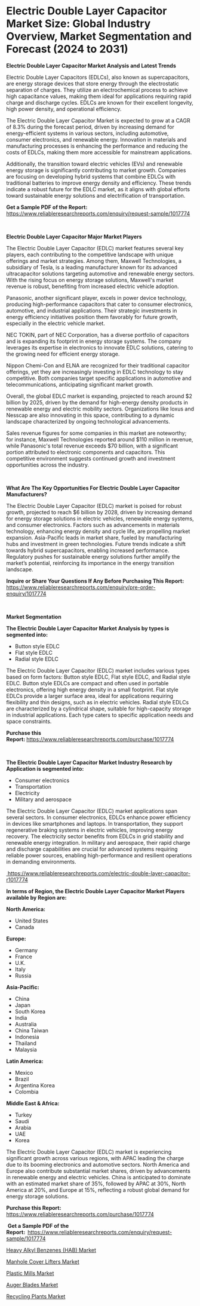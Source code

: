 <p><h1>Electric Double Layer Capacitor Market Size: Global Industry Overview, Market Segmentation and Forecast (2024 to 2031)</h1></p><p><strong>Electric Double Layer Capacitor Market Analysis and Latest Trends</strong></p>
<p><p>Electric Double Layer Capacitors (EDLCs), also known as supercapacitors, are energy storage devices that store energy through the electrostatic separation of charges. They utilize an electrochemical process to achieve high capacitance values, making them ideal for applications requiring rapid charge and discharge cycles. EDLCs are known for their excellent longevity, high power density, and operational efficiency.</p><p>The Electric Double Layer Capacitor Market is expected to grow at a CAGR of 8.3% during the forecast period, driven by increasing demand for energy-efficient systems in various sectors, including automotive, consumer electronics, and renewable energy. Innovation in materials and manufacturing processes is enhancing the performance and reducing the costs of EDLCs, making them more accessible for mainstream applications. </p><p>Additionally, the transition toward electric vehicles (EVs) and renewable energy storage is significantly contributing to market growth. Companies are focusing on developing hybrid systems that combine EDLCs with traditional batteries to improve energy density and efficiency. These trends indicate a robust future for the EDLC market, as it aligns with global efforts toward sustainable energy solutions and electrification of transportation.</p></p>
<p><strong>Get a Sample PDF of the Report:&nbsp;</strong> <a href="https://www.reliableresearchreports.com/enquiry/request-sample/1017774?utm_campaign=1686&utm_medium=2&utm_source=Github&utm_content=ia&utm_term=29102024&utm_id=electric-double-layer-capacitor">https://www.reliableresearchreports.com/enquiry/request-sample/1017774</a></p>
<p>&nbsp;</p>
<p><strong>Electric Double Layer Capacitor Major Market Players</strong></p>
<p><p>The Electric Double Layer Capacitor (EDLC) market features several key players, each contributing to the competitive landscape with unique offerings and market strategies. Among them, Maxwell Technologies, a subsidiary of Tesla, is a leading manufacturer known for its advanced ultracapacitor solutions targeting automotive and renewable energy sectors. With the rising focus on energy storage solutions, Maxwell's market revenue is robust, benefiting from increased electric vehicle adoption.</p><p>Panasonic, another significant player, excels in power device technology, producing high-performance capacitors that cater to consumer electronics, automotive, and industrial applications. Their strategic investments in energy efficiency initiatives position them favorably for future growth, especially in the electric vehicle market.</p><p>NEC TOKIN, part of NEC Corporation, has a diverse portfolio of capacitors and is expanding its footprint in energy storage systems. The company leverages its expertise in electronics to innovate EDLC solutions, catering to the growing need for efficient energy storage.</p><p>Nippon Chemi-Con and ELNA are recognized for their traditional capacitor offerings, yet they are increasingly investing in EDLC technology to stay competitive. Both companies target specific applications in automotive and telecommunications, anticipating significant market growth.</p><p>Overall, the global EDLC market is expanding, projected to reach around $2 billion by 2025, driven by the demand for high-energy density products in renewable energy and electric mobility sectors. Organizations like Ioxus and Nesscap are also innovating in this space, contributing to a dynamic landscape characterized by ongoing technological advancements.</p><p>Sales revenue figures for some companies in this market are noteworthy; for instance, Maxwell Technologies reported around $110 million in revenue, while Panasonic's total revenue exceeds $70 billion, with a significant portion attributed to electronic components and capacitors. This competitive environment suggests continued growth and investment opportunities across the industry.</p></p>
<p>&nbsp;</p>
<p><strong>What Are The Key Opportunities For Electric Double Layer Capacitor Manufacturers?</strong></p>
<p><p>The Electric Double Layer Capacitor (EDLC) market is poised for robust growth, projected to reach $6 billion by 2028, driven by increasing demand for energy storage solutions in electric vehicles, renewable energy systems, and consumer electronics. Factors such as advancements in materials technology, enhancing energy density and cycle life, are propelling market expansion. Asia-Pacific leads in market share, fueled by manufacturing hubs and investment in green technologies. Future trends indicate a shift towards hybrid supercapacitors, enabling increased performance. Regulatory pushes for sustainable energy solutions further amplify the market’s potential, reinforcing its importance in the energy transition landscape.</p></p>
<p><strong>Inquire or Share Your Questions If Any Before Purchasing This Report:</strong> <a href="https://www.reliableresearchreports.com/enquiry/pre-order-enquiry/1017774?utm_campaign=1686&utm_medium=2&utm_source=Github&utm_content=ia&utm_term=29102024&utm_id=electric-double-layer-capacitor">https://www.reliableresearchreports.com/enquiry/pre-order-enquiry/1017774</a></p>
<p>&nbsp;</p>
<p><strong>Market Segmentation</strong></p>
<p><strong>The Electric Double Layer Capacitor Market Analysis by types is segmented into:</strong></p>
<p><ul><li>Button style EDLC</li><li>Flat style EDLC</li><li>Radial style EDLC</li></ul></p>
<p><p>The Electric Double Layer Capacitor (EDLC) market includes various types based on form factors: Button style EDLC, Flat style EDLC, and Radial style EDLC. Button style EDLCs are compact and often used in portable electronics, offering high energy density in a small footprint. Flat style EDLCs provide a larger surface area, ideal for applications requiring flexibility and thin designs, such as in electric vehicles. Radial style EDLCs are characterized by a cylindrical shape, suitable for high-capacity storage in industrial applications. Each type caters to specific application needs and space constraints.</p></p>
<p><strong>Purchase this Report:&nbsp;</strong><a href="https://www.reliableresearchreports.com/purchase/1017774?utm_campaign=1686&utm_medium=2&utm_source=Github&utm_content=ia&utm_term=29102024&utm_id=electric-double-layer-capacitor">https://www.reliableresearchreports.com/purchase/1017774</a></p>
<p>&nbsp;</p>
<p><strong>The Electric Double Layer Capacitor Market Industry Research by Application is segmented into:</strong></p>
<p><ul><li>Consumer electronics</li><li>Transportation</li><li>Electricity</li><li>Military and aerospace</li></ul></p>
<p><p>The Electric Double Layer Capacitor (EDLC) market applications span several sectors. In consumer electronics, EDLCs enhance power efficiency in devices like smartphones and laptops. In transportation, they support regenerative braking systems in electric vehicles, improving energy recovery. The electricity sector benefits from EDLCs in grid stability and renewable energy integration. In military and aerospace, their rapid charge and discharge capabilities are crucial for advanced systems requiring reliable power sources, enabling high-performance and resilient operations in demanding environments.</p></p>
<p><a href="https://www.reliableresearchreports.com/electric-double-layer-capacitor-r1017774?utm_campaign=1686&utm_medium=2&utm_source=Github&utm_content=ia&utm_term=29102024&utm_id=electric-double-layer-capacitor">&nbsp;https://www.reliableresearchreports.com/electric-double-layer-capacitor-r1017774</a></p>
<p><strong>In terms of Region, the Electric Double Layer Capacitor Market Players available by Region are:</strong></p>
<p>
    <p> <strong> North America: </strong>
        <ul>
            <li>United States</li>
            <li>Canada</li>
        </ul>
        </p> 
    <p> <strong> Europe: </strong>
        <ul>
            <li>Germany</li>
            <li>France</li>
            <li>U.K.</li>
            <li>Italy</li>
            <li>Russia</li>
        </ul>
        </p> 
    <p> <strong> Asia-Pacific: </strong>
        <ul>
            <li>China</li>
            <li>Japan</li>
            <li>South Korea</li>
            <li>India</li>
            <li>Australia</li>
            <li>China Taiwan</li>
            <li>Indonesia</li>
            <li>Thailand</li>
            <li>Malaysia</li>
        </ul>
        </p> 
    <p> <strong> Latin America: </strong>
        <ul>
            <li>Mexico</li>
            <li>Brazil</li>
            <li>Argentina Korea</li>
            <li>Colombia</li>
        </ul>
        </p> 
    <p> <strong> Middle East & Africa: </strong>
        <ul>
            <li>Turkey</li>
            <li>Saudi</li>
            <li>Arabia</li>
            <li>UAE</li>
            <li>Korea</li>
        </ul>
    </p>
    </p>
<p><p>The Electric Double Layer Capacitor (EDLC) market is experiencing significant growth across various regions, with APAC leading the charge due to its booming electronics and automotive sectors. North America and Europe also contribute substantial market shares, driven by advancements in renewable energy and electric vehicles. China is anticipated to dominate with an estimated market share of 35%, followed by APAC at 30%, North America at 20%, and Europe at 15%, reflecting a robust global demand for energy storage solutions.</p></p>
<p><strong>Purchase this Report: </strong><a href="https://www.reliableresearchreports.com/purchase/1017774?utm_campaign=1686&utm_medium=2&utm_source=Github&utm_content=ia&utm_term=29102024&utm_id=electric-double-layer-capacitor">https://www.reliableresearchreports.com/purchase/1017774</a></p>
<p>&nbsp;<strong>Get a Sample PDF of the Report:&nbsp;&nbsp;</strong><a href="https://www.reliableresearchreports.com/enquiry/request-sample/1017774?utm_campaign=1686&utm_medium=2&utm_source=Github&utm_content=ia&utm_term=29102024&utm_id=electric-double-layer-capacitor">https://www.reliableresearchreports.com/enquiry/request-sample/1017774</a></p>
<p><strong></strong></p>
<p><p><a href="https://github.com/AshikRahman665/Market-Research-Report-List-1/blob/main/heavy-alkyl-benzenes-hab-market.md?utm_campaign=1686&utm_medium=2&utm_source=Github&utm_content=ia&utm_term=29102024&utm_id=electric-double-layer-capacitor">Heavy Alkyl Benzenes (HAB) Market</a></p><p><a href="https://www.linkedin.com/pulse/insights-manhole-cover-lifters-market-size-which-expanding-rsd1e?utm_campaign=1686&utm_medium=2&utm_source=Github&utm_content=ia&utm_term=29102024&utm_id=electric-double-layer-capacitor">Manhole Cover Lifters Market</a></p><p><a href="https://www.linkedin.com/pulse/exploring-plastic-mills-market-dynamics-revenue-analysis-nczdf?utm_campaign=1686&utm_medium=2&utm_source=Github&utm_content=ia&utm_term=29102024&utm_id=electric-double-layer-capacitor">Plastic Mills Market</a></p><p><a href="https://www.linkedin.com/pulse/in-depth-analysis-global-auger-blades-market-scope-its-rapid-rxnue?utm_campaign=1686&utm_medium=2&utm_source=Github&utm_content=ia&utm_term=29102024&utm_id=electric-double-layer-capacitor">Auger Blades Market</a></p><p><a href="https://www.linkedin.com/pulse/comprehensive-recycling-plants-market-report-segmentation-type-jyssf?utm_campaign=1686&utm_medium=2&utm_source=Github&utm_content=ia&utm_term=29102024&utm_id=electric-double-layer-capacitor">Recycling Plants Market</a></p></p>